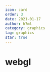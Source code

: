 ```yaml
---
icon: card
order: 3
date: 2021-01-17
author: h7ml
category: graphics
tag: graphics
star: true
---
```


# webgl
